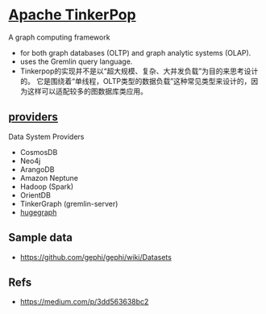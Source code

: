 # [Apache TinkerPop](https://tinkerpop.apache.org/download.html)
A graph computing framework
- for both graph databases (OLTP) and graph analytic systems (OLAP).
- uses the Gremlin query language.
- Tinkerpop的实现并不是以“超大规模、复杂、大并发负载”为目的来思考设计的。 它是围绕着“单线程，OLTP类型的数据负载”这种常见类型来设计的，因为这样可以适配较多的图数据库类应用。
## [providers](https://tinkerpop.apache.org/providers.html)
Data System Providers
- CosmosDB
- Neo4j
- ArangoDB
- Amazon Neptune
- Hadoop (Spark)
- OrientDB
- TinkerGraph (gremlin-server)
- [hugegraph](https://github.com/apache/incubator-hugegraph)

## Sample data
- https://github.com/gephi/gephi/wiki/Datasets

## Refs
- https://medium.com/p/3dd563638bc2